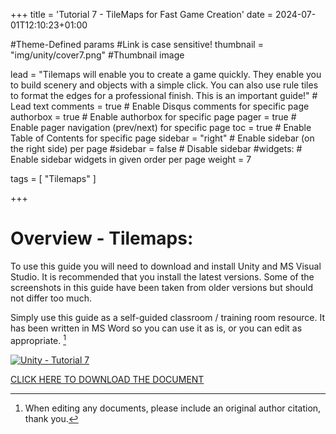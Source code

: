 +++
title = 'Tutorial 7 - TileMaps for Fast Game Creation'
date = 2024-07-01T12:10:23+01:00

#Theme-Defined params
#Link is case sensitive!
thumbnail = "img/unity/cover7.png" #Thumbnail image

lead = "Tilemaps will enable you to create a game quickly.  They enable you to build scenery and objects with a simple click.  You can also use rule tiles to format the edges for a professional finish.  This is an important guide!" # Lead text
comments = true # Enable Disqus comments for specific page
authorbox = true # Enable authorbox for specific page
pager = true # Enable pager navigation (prev/next) for specific page
toc = true # Enable Table of Contents for specific page
sidebar = "right" # Enable sidebar (on the right side) per page
#sidebar = false # Disable sidebar 
#widgets: # Enable sidebar widgets in given order per page
weight = 7

tags = [ "Tilemaps" ]

+++
# Overview - Tilemaps:
To use this guide you will need to download and install Unity and MS Visual Studio. It is recommended that you install the latest versions.  Some of the screenshots in this guide have been taken from older versions but should not differ too much.  

Simply use this guide as a self-guided classroom / training room resource.  It has been written in MS Word so you can use it as is, or you can edit  as appropriate. [^*]

[![Unity - Tutorial 7](/img/unity/cover7.png)](https://drive.google.com/drive/folders/14XuK0PyZ0N5f24s_zU8Y4SjvdMDoPEF8?usp=sharing)

[CLICK HERE TO DOWNLOAD THE DOCUMENT](https://drive.google.com/drive/folders/14XuK0PyZ0N5f24s_zU8Y4SjvdMDoPEF8?usp=sharing)

[^*]: When editing any documents, please include an original author citation, thank you. 




